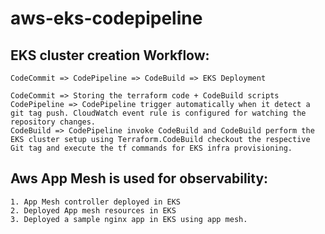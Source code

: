 # aws-eks-codepipeline

## EKS cluster creation Workflow:
```
CodeCommit => CodePipeline => CodeBuild => EKS Deployment
```
```
CodeCommit => Storing the terraform code + CodeBuild scripts
CodePipeline => CodePipeline trigger automatically when it detect a git tag push. CloudWatch event rule is configured for watching the repository changes.
CodeBuild => CodePipeline invoke CodeBuild and CodeBuild perform the EKS cluster setup using Terraform.CodeBuild checkout the respective Git tag and execute the tf commands for EKS infra provisioning.
```

##  Aws App Mesh is used for observability:

```
1. App Mesh controller deployed in EKS
2. Deployed App mesh resources in EKS
3. Deployed a sample nginx app in EKS using app mesh.
```
